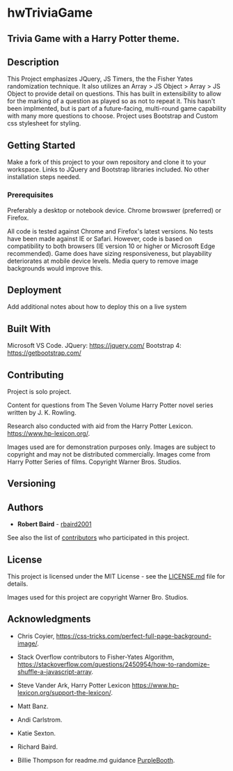 # hwTriviaGame

## Trivia Game with a Harry Potter theme.

## Description 
This Project emphasizes JQuery, JS Timers, the the Fisher Yates randomization technique. It also utilizes an Array > JS Object > Array > JS Object to provide detail on questions. This has built in extensibility to allow for the marking of a question as played so as not to repeat it. This hasn't been implmented, but is part of a future-facing, multi-round game capability with many more questions to choose.  Project uses Bootstrap and Custom css stylesheet for styling.

## Getting Started

Make a fork of this project to your own repository and clone it to your workspace. Links to JQuery and Bootstrap libraries included.  No other installation steps needed.

### Prerequisites
Preferably a desktop or notebook device. 
Chrome browswer (preferred) or Firefox.

All code is tested against Chrome and Firefox's latest versions. No tests have been made against IE or Safari. However, code is based on compatibility to both browsers (IE version 10 or higher or Microsoft Edge recommended). Game does have sizing responsiveness, but playability deteriorates at mobile device levels. Media query to remove image backgrounds would improve this.


## Deployment

Add additional notes about how to deploy this on a live system

## Built With
Microsoft VS Code.
JQuery: https://jquery.com/
Bootstrap 4:  https://getbootstrap.com/

## Contributing

Project is solo project.

Content for questions from The Seven Volume Harry Potter novel series written by J. K. Rowling. 

Research also conducted with aid from the Harry Potter Lexicon. https://www.hp-lexicon.org/. 

Images used are for demonstration purposes only. Images are subject to copyright and may not be distributed commercially. Images come from Harry Potter Series of films. Copyright Warner Bros. Studios.

## Versioning


## Authors

* **Robert Baird** - [rbaird2001](https://github.com/rbaird2001)

See also the list of [contributors](https://github.com/your/project/contributors) who participated in this project.

## License

This project is licensed under the MIT License - see the [LICENSE.md](LICENSE.md) file for details.

Images used for this project are copyright Warner Bro. Studios. 

## Acknowledgments

* Chris Coyier, https://css-tricks.com/perfect-full-page-background-image/.

* Stack Overflow contributors to Fisher-Yates Algorithm, https://stackoverflow.com/questions/2450954/how-to-randomize-shuffle-a-javascript-array. 

* Steve Vander Ark, Harry Potter Lexicon https://www.hp-lexicon.org/support-the-lexicon/.

* Matt Banz.

* Andi Carlstrom.

* Katie Sexton.

* Richard Baird.

* Billie Thompson for readme.md guidance [PurpleBooth](https://github.com/PurpleBooth).

